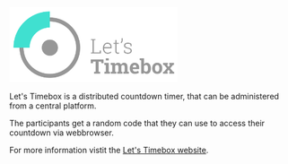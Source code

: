 <img src="img/logo.svg" width="300px" alt="Let's Timebox">

Let's Timebox is a distributed countdown timer, that can be administered from a central platform.

The participants get a random code that they can use to access their countdown via webbrowser.

For more information vistit the [Let's Timebox website](https://letstimebox.com).
